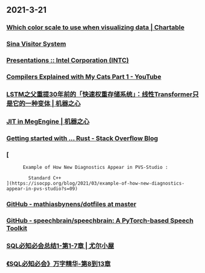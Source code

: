 
## 2021-3-21

### [Which color scale to use when visualizing data | Chartable](https://blog.datawrapper.de/which-color-scale-to-use-in-data-vis/index.html)

### [Sina Visitor System](https://passport.weibo.com/visitor/visitor?_rand=1616302670.9554&a=enter&domain=.weibo.com&entry=miniblog&ua=php-sso_sdk_client-0.6.36&url=https%3A%2F%2Fweibo.com%2F1642628345%2FK76P64fiy)

### [Presentations :: Intel Corporation (INTC)](https://www.intc.com/news-events/presentations)

### [Compilers Explained with My Cats Part 1 - YouTube](https://www.youtube.com/watch?v=5ANs3FcfsWQ)

### [LSTM之父重提30年前的「快速权重存储系统」：线性Transformer只是它的一种变体 | 机器之心](https://www.jiqizhixin.com/articles/2021-03-21)

### [JIT in MegEngine | 机器之心](https://www.jiqizhixin.com/articles/2021-03-18)

### [Getting started with ... Rust - Stack Overflow Blog](https://stackoverflow.blog/2021/03/15/getting-started-with-rust/)

### [
              
          Example of How New Diagnostics Appear in PVS-Studio :
        
            Standard C++
    ](https://isocpp.org/blog/2021/03/example-of-how-new-diagnostics-appear-in-pvs-studio?s=09)

### [GitHub - mathiasbynens/dotfiles at master](https://github.com/mathiasbynens/dotfiles/tree/master)

### [GitHub - speechbrain/speechbrain: A PyTorch-based Speech Toolkit](https://github.com/speechbrain/speechbrain?fileGuid=V9WYwkgdwkRXyDpj)

### [SQL必知必会总结1-第1-7章 | 尤尔小屋](http://www.renpeter.cn/2021/03/16/SQL%E5%BF%85%E7%9F%A5%E5%BF%85%E4%BC%9A%E6%80%BB%E7%BB%931-%E7%AC%AC1-7%E7%AB%A0.html)

### [《SQL必知必会》万字精华-第8到13章](https://juejin.cn/post/6941752441419333639)